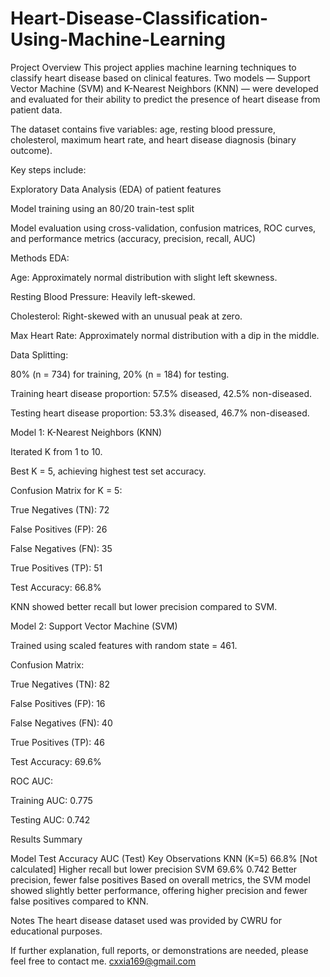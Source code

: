 # Heart-Disease-Classification-Using-Machine-Learning
Project Overview
This project applies machine learning techniques to classify heart disease based on clinical features. Two models — Support Vector Machine (SVM) and K-Nearest Neighbors (KNN) — were developed and evaluated for their ability to predict the presence of heart disease from patient data.

The dataset contains five variables: age, resting blood pressure, cholesterol, maximum heart rate, and heart disease diagnosis (binary outcome).

Key steps include:

Exploratory Data Analysis (EDA) of patient features

Model training using an 80/20 train-test split

Model evaluation using cross-validation, confusion matrices, ROC curves, and performance metrics (accuracy, precision, recall, AUC)

Methods
EDA:

Age: Approximately normal distribution with slight left skewness.

Resting Blood Pressure: Heavily left-skewed.

Cholesterol: Right-skewed with an unusual peak at zero.

Max Heart Rate: Approximately normal distribution with a dip in the middle.

Data Splitting:

80% (n = 734) for training, 20% (n = 184) for testing.

Training heart disease proportion: 57.5% diseased, 42.5% non-diseased.

Testing heart disease proportion: 53.3% diseased, 46.7% non-diseased.

Model 1: K-Nearest Neighbors (KNN)

Iterated K from 1 to 10.

Best K = 5, achieving highest test set accuracy.

Confusion Matrix for K = 5:

True Negatives (TN): 72

False Positives (FP): 26

False Negatives (FN): 35

True Positives (TP): 51

Test Accuracy: 66.8%

KNN showed better recall but lower precision compared to SVM.

Model 2: Support Vector Machine (SVM)

Trained using scaled features with random state = 461.

Confusion Matrix:

True Negatives (TN): 82

False Positives (FP): 16

False Negatives (FN): 40

True Positives (TP): 46

Test Accuracy: 69.6%

ROC AUC:

Training AUC: 0.775

Testing AUC: 0.742

Results Summary

Model	Test Accuracy	AUC (Test)	Key Observations
KNN (K=5)	66.8%	[Not calculated]	Higher recall but lower precision
SVM	69.6%	0.742	Better precision, fewer false positives
Based on overall metrics, the SVM model showed slightly better performance, offering higher precision and fewer false positives compared to KNN.

Notes
The heart disease dataset used was provided by CWRU for educational purposes.

If further explanation, full reports, or demonstrations are needed, please feel free to contact me. cxxia169@gmail.com
